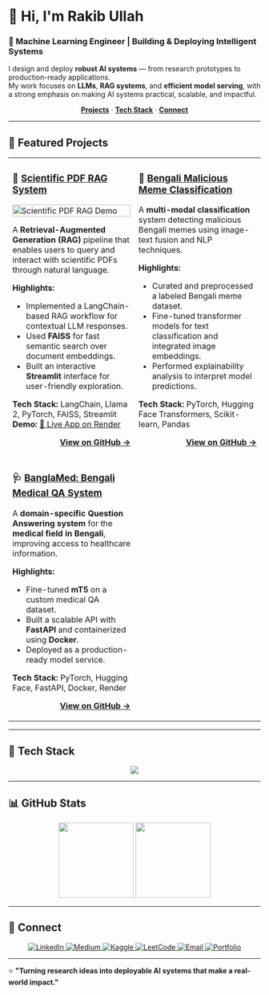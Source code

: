 # 👋 Hi, I'm **Rakib Ullah**

### 🧠 Machine Learning Engineer | Building & Deploying Intelligent Systems

I design and deploy **robust AI systems** — from research prototypes to production-ready applications.  
My work focuses on **LLMs**, **RAG systems**, and **efficient model serving**, with a strong emphasis on making AI systems practical, scalable, and impactful.

<p align="center">
  <a href="#-featured-projects"><strong>Projects</strong></a> ·
  <a href="#-tech-stack"><strong>Tech Stack</strong></a> ·
  <a href="#-connect"><strong>Connect</strong></a>
</p>

---

## 🚀 Featured Projects

<table>
<tr>
<td width="50%">

### 🔬 [Scientific PDF RAG System](https://github.com/secrakib/Scientific-Pdf-Rag)

<a href="https://github.com/secrakib/Scientific-Pdf-Rag">
  <img src="https://raw.githubusercontent.com/secrakib/Scientific-Pdf-Rag/main/demo/Scientific%20Pdf%20RAG.gif" alt="Scientific PDF RAG Demo" width="100%"/>
</a>

A **Retrieval-Augmented Generation (RAG)** pipeline that enables users to query and interact with scientific PDFs through natural language.

**Highlights:**
- Implemented a LangChain-based RAG workflow for contextual LLM responses.  
- Used **FAISS** for fast semantic search over document embeddings.  
- Built an interactive **Streamlit** interface for user-friendly exploration.  

**Tech Stack:** LangChain, Llama 2, PyTorch, FAISS, Streamlit  
**Demo:** [🔗 Live App on Render](https://scientific-rag.onrender.com)

<p align="right"><a href="https://github.com/secrakib/Scientific-Pdf-Rag"><strong>View on GitHub →</strong></a></p>

</td>
<td width="50%">

### 🧩 [Bengali Malicious Meme Classification](https://github.com/secrakib/Bengali_Malicious_Memes)

A **multi-modal classification** system detecting malicious Bengali memes using image-text fusion and NLP techniques.

**Highlights:**
- Curated and preprocessed a labeled Bengali meme dataset.  
- Fine-tuned transformer models for text classification and integrated image embeddings.  
- Performed explainability analysis to interpret model predictions.  

**Tech Stack:** PyTorch, Hugging Face Transformers, Scikit-learn, Pandas  

<p align="right"><a href="https://github.com/secrakib/Bengali_Malicious_Memes"><strong>View on GitHub →</strong></a></p>

</td>
</tr>
<tr>
<td width="50%">

### 🩺 [BanglaMed: Bengali Medical QA System](https://github.com/secrakib/BanglaMed)

A **domain-specific Question Answering system** for the **medical field in Bengali**, improving access to healthcare information.

**Highlights:**
- Fine-tuned **mT5** on a custom medical QA dataset.  
- Built a scalable API with **FastAPI** and containerized using **Docker**.  
- Deployed as a production-ready model service.  

**Tech Stack:** PyTorch, Hugging Face, FastAPI, Docker, Render  

<p align="right"><a href="https://github.com/secrakib/BanglaMed"><strong>View on GitHub →</strong></a></p>

</td>
<td width="50%">
&nbsp;
</td>
</tr>
</table>

---

## 🧰 Tech Stack

<p align="center">
  <img src="https://skillicons.dev/icons?i=python,pytorch,sklearn,huggingface,langchain,fastapi,docker,pandas,numpy,mongodb,git,render&perline=6" />
</p>

---

## 📊 GitHub Stats

<p align="center">
  <img src="https://github-readme-stats.vercel.app/api?username=secrakib&show_icons=true&theme=tokyonight&count_private=true" height="150"/>
  <img src="https://github-readme-stats.vercel.app/api/top-langs/?username=secrakib&layout=compact&theme=tokyonight" height="150"/>
</p>

---

## 🤝 Connect

<p align="center">
  <a href="https://www.linkedin.com/in/rakib-ullah-boom" target="_blank">
    <img src="https://img.shields.io/badge/LinkedIn-0077B5?style=for-the-badge&logo=linkedin&logoColor=white" alt="LinkedIn">
  </a>
  <a href="https://medium.com/@rakibullah" target="_blank">
    <img src="https://img.shields.io/badge/Medium-12100E?style=for-the-badge&logo=medium&logoColor=white" alt="Medium">
  </a>
  <a href="https://www.kaggle.com/rakibullah" target="_blank">
    <img src="https://img.shields.io/badge/Kaggle-20BEFF?style=for-the-badge&logo=kaggle&logoColor=white" alt="Kaggle">
  </a>
  <a href="https://leetcode.com/rakib_ullah" target="_blank">
    <img src="https://img.shields.io/badge/LeetCode-FFA116?style=for-the-badge&logo=leetcode&logoColor=white" alt="LeetCode">
  </a>
  <a href="mailto:secrakibullah@gmail.com">
    <img src="https://img.shields.io/badge/Email-D14836?style=for-the-badge&logo=gmail&logoColor=white" alt="Email">
  </a>
  <a href="https://dune-sandal-4a3.notion.site/Portfolio-190dc8566f8580898fc2f042f70093ee" target="_blank">
    <img src="https://img.shields.io/badge/Portfolio-255E63?style=for-the-badge&logo=notion&logoColor=white" alt="Portfolio">
  </a>
</p>

---

⭐ **"Turning research ideas into deployable AI systems that make a real-world impact."**

